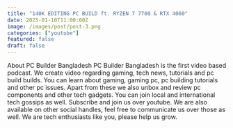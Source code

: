 ```yaml
---
title: "140K EDITING PC BUILD ft. RYZEN 7 7700 & RTX 4060"
date: 2025-01-10T11:00:00Z
image: /images/post/post-3.png
categories: ["youtube"]
featured: false
draft: false
---
```



About PC Builder Bangladesh
PC Builder Bangladesh is the first video based podcast. We create video regarding gaming, tech news, tutorials and pc build builds. You can learn about gaming, gaming pc, pc building tutorials and other pc issues. Apart from these we also unbox and review pc components and other tech gadgets. You can join local and international tech gossips as well.  Subscribe and join us over youtube. We are also available on other social handles, feel free to communicate us over those as well.  We are tech enthusiasts like you, please help us grow.


<Youtube id="yGSLO2Mwkik" title="Play:Youtube"/>